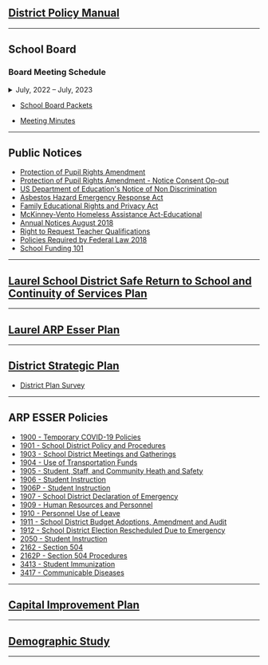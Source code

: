 ## [District Policy Manual](https://drive.google.com/file/d/1xxLdxR-lHWq4mxX-fSsylDm77henORQR/view?usp=sharing)

---

## School Board

### Board Meeting Schedule

<details>
<summary>July, 2022 – July, 2023</summary>

	July 11
	Administration Building
	6:00 PM
	

	July 25 
    Administration Building
    6:00 PM

    August 8 

    Administration Building
	6:00 PM
	

	August 22
	(PIR) Administration Building
	6:00 PM
	

	September 12
	Administration Building
	6:00 PM
	

	September 26
	CANCELED
	6:00 PM
	

	October 11
	Administration Building
	6:00 PM
	

	October 24
	CANCELED
	6:00 PM
	

	November 14
	Administration Building
	6:00 PM
	

	November 28
	West
	6:00 PM
	

	December 12
	Administration Building
	6:00 PM
	

	January 9
	Administration Building
	6:00 PM
	

	January 23
	South
	6:00 PM
	

	February 13
	Administration Building
	6:00 PM
	

	February 27
	Middle School
	6:00 PM
	

	March 13
	Administration Building
	6:00 PM
	

	March 27
	High School
	6:00 PM
	

	April 11  
	Administration Building
	6:00PM
	

	April 24
	Administration Building
	6:00 PM
	

	May 8
	Administration Building
	6:00 PM
	

	May 22
	Administration Building
	6:00 PM
	

	June 12
	Administration Building
	6:00 PM
	

	June 26
	Administration Building
	6:00 PM
</details>

- [School Board Packets](https://docs.google.com/document/d/1bpgRYsW4mhbCZbQcu3eGUU2XuQYx92puSBNO6GzzMUA/edit)

- [Meeting Minutes](https://drive.google.com/open?id=1mtGHm2a9dmwAOJsFioadN33Z3_f6m77b3_2PbEmjf4U)

---

## Public Notices 
- [Protection of Pupil Rights Amendment](https://www.laurel.k12.mt.us/fs/resource-manager/view/b82ca4b0-991e-4f3f-9bdc-a478764baa81)
- [Protection of Pupil Rights Amendment - Notice Consent Op-out](https://www.laurel.k12.mt.us/fs/resource-manager/view/a5305ca3-1701-42a9-a6d9-ca627db7ab63)
- [US Department of Education's Notice of Non Discrimination](https://www.laurel.k12.mt.us/fs/resource-manager/view/c0ef473b-1002-4a9c-bbdc-bafac2174303)
- [Asbestos Hazard Emergency Response Act](https://www.laurel.k12.mt.us/fs/resource-manager/view/5b68f530-00c1-4ec1-858c-1b376f94c900)
- [Family Educational Rights and Privacy Act](https://www.laurel.k12.mt.us/fs/resource-manager/view/1a1867be-45b5-49f3-96eb-0b2fd159df47)
- [McKinney-Vento Homeless Assistance Act-Educational](https://www.laurel.k12.mt.us/fs/resource-manager/view/90b27d24-669f-4cdc-9ae4-cae8b7ec8de1)
- [Annual Notices August 2018](https://www.laurel.k12.mt.us/fs/resource-manager/view/458e3ac3-8e85-4ad8-bbe7-98e56a2f153e)
- [Right to Request Teacher Qualifications](https://www.laurel.k12.mt.us/fs/resource-manager/view/37e7839e-67ab-43c8-90de-a9f161c93c4f)
- [Policies Required by Federal Law 2018](https://www.laurel.k12.mt.us/fs/resource-manager/view/b593626e-321a-467f-a1fb-c8857c501b48)
- [School Funding 101](https://www.laurel.k12.mt.us/fs/resource-manager/view/103574c2-6bc5-4e8b-83a7-78f813d1d1dd)

---

## [Laurel School District Safe Return to School and Continuity of Services Plan](https://drive.google.com/file/d/1NVywZOGNQs9TzDQyyWXYrbBQqrTNYo2x/view)

---

## [Laurel ARP Esser Plan](https://drive.google.com/file/d/1ArQffQ8g4ga6sSdwqr1aZoPlxqZYT-Lx/view)

---

## [District Strategic Plan](https://drive.google.com/file/d/1e9NdjM8cMwi5CM6MM8UCtThmedxRkzUl/view?usp=share_link)
- [District Plan Survey](https://docs.google.com/forms/d/e/1FAIpQLSfTGPQTHD2jLiltommJedFr7T6x2dfABZlVfJ3i2fro2V_44Q/viewform?vc=0&c=0&w=1&flr=0)
---

## ARP ESSER Policies
- [1900 - Temporary COVID-19 Policies](https://drive.google.com/file/d/17uzk7Y774tFmvinKzN1i3qf-oTT3ARsx/view?usp=sharing)
- [1901 - School District Policy and Procedures](https://drive.google.com/file/d/1VsyirQ5m4gZ2TKeGWE3B7zwYlFUdDkpp/view?usp=sharing)   
- [1903 - School District Meetings and Gatherings](https://drive.google.com/file/d/1EVMHKzmXRdQfJm53PlfzxNBSh8Ht3aOK/view?usp=sharing)
- [1904 - Use of Transportation Funds](https://drive.google.com/file/d/1tTVDrzScy6J0YDM3IykLJHO3BP3yWYkM/view?usp=sharing)
- [1905 - Student, Staff, and Community Heath and Safety](https://drive.google.com/file/d/13XIXpM-GcBF1GVNxYSTApWoQNTd_xN-w/view?usp=sharing)
- [1906 - Student Instruction](https://drive.google.com/file/d/16uglvHsEZ44-ci3YTg_lsyacyxYgmiLH/view?usp=sharing)
- [1906P - Student Instruction](https://drive.google.com/file/d/1LcWNkyvRUyYslQedK9y4GlJZunp3eEUa/view?usp=sharing)
- [1907 - School District Declaration of Emergency](https://drive.google.com/file/d/1G7uyVtP14pqRRWbPxCQrCckgQ70HHBEm/view?usp=sharing)
- [1909 - Human Resources and Personnel](https://drive.google.com/file/d/1-I4TvgNoamL8HET53hUQwkQ_LRfJL3a-/view?usp=sharing)
- [1910 - Personnel Use of Leave](https://drive.google.com/file/d/1yg6GW4UkHSUhLXGVsERiUUuo01ovc0XB/view?usp=sharing)
- [1911 - School District  Budget Adoptions, Amendment and Audit](https://drive.google.com/file/d/1OdiBXODGdiqRxitMUBoK30V_hku8Rwe3/view?usp=sharing)
- [1912 - School District Election Rescheduled Due to Emergency](https://drive.google.com/file/d/19REQ6X3WdGQgDED4EfKoKEQnbYNVY9oM/view?usp=sharing)
- [2050 - Student Instruction](https://drive.google.com/file/d/1zSRI7KKAUS55ZzleHHMEHCXu0QvoNr5E/view?usp=sharing)
- [2162 - Section 504](https://drive.google.com/file/d/1v6r2rS8hBwy55MV8uv-2pEU0URTM3oJ0/view?usp=sharing)
- [2162P - Section 504 Procedures](https://drive.google.com/file/d/1s0xJmy-letXEVY29cuQDmV2pd8wX37qf/view?usp=sharing)
- [3413 - Student Immunization](https://drive.google.com/file/d/110cL5z0Bw6zS6LXFmEQYzIJNxgUwvwPV/view?usp=sharing)
- [3417 - Communicable Diseases](https://drive.google.com/file/d/1Yrz0bMHZwITVR5gNlo-7e83hiiZpy4vK/view?usp=sharing)

---

## [Capital Improvement Plan](https://drive.google.com/file/d/11f-L1cUND4KsW7JK5m2OjBtG9Md2VI1F/view)
--- 

## [Demographic Study](https://drive.google.com/file/d/1vzWDx18chh7HY07ldLN510m_lARPly-b/view)
---


